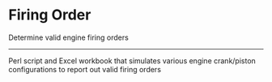# Firing Order

Determine valid engine firing orders

---

Perl script and Excel workbook that simulates various engine crank/piston configurations to report out valid firing orders